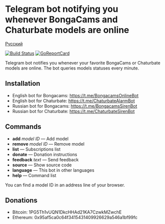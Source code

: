 Telegram bot notifying you whenever BongaCams and Chaturbate models are online
==============================================================================

[Русский](README.md)

[![Build Status](https://travis-ci.org/bcmk/siren.png)](https://travis-ci.org/bcmk/siren)
[![GoReportCard](http://goreportcard.com/badge/bcmk/siren)](http://goreportcard.com/report/bcmk/siren)

Telegram bot notifies you whenever your favorite BongaCams or Chaturbate models are online.
The bot queries models statuses every minute.

Installation
------------

* English bot for Bongacams: https://t.me/BongacamsOnlineBot
* English bot for Chaturbate: https://t.me/ChaturbateAlarmBot
* Russian bot for Bongacams: https://t.me/BongacamsSirenBot
* Russian bot for Chaturbate: https://t.me/ChaturbateSirenBot

Commands
--------

* __add__ _model ID_ — Add model
* __remove__ _model ID_ — Remove model
* __list__ — Subscriptions list
* __donate__ — Donation instructions
* __feedback__ _text_ — Send feedback
* __source__ — Show source code
* __language__ — This bot in other languages
* __help__ — Command list

You can find a model ID in an address line of your browser.

Donations
---------

* Bitcoin: 1PG5Th1vUQN1DkcHHAd21KA7CzwkMZwchE
* Ethereum: 0x95af5ca0c64f3415431409926629a546a1bf99fc
